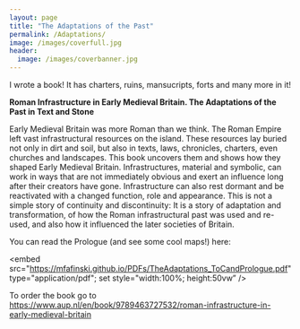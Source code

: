 ```yaml
---
layout: page
title: "The Adaptations of the Past"
permalink: /Adaptations/
image: /images/coverfull.jpg
header:
  image: /images/coverbanner.jpg
---
```


I wrote a book! It has charters, ruins, mansucripts, forts and many more in it!

**Roman Infrastructure in Early Medieval Britain. The Adaptations of the Past in Text and Stone**

Early Medieval Britain was more Roman than we think. The Roman Empire left vast infrastructural resources on the island. These resources lay buried not only in dirt and soil, but also in texts, laws, chronicles, charters, even churches and landscapes. This book uncovers them and shows how they shaped Early Medieval Britain. Infrastructures, material and symbolic, can work in ways that are not immediately obvious and exert an influence long after their creators have gone. Infrastructure can also rest dormant and be reactivated with a changed function, role and appearance. This is not a simple story of continuity and discontinuity: It is a story of adaptation and transformation, of how the Roman infrastructural past was used and re-used, and also how it influenced the later societies of Britain.

You can read the Prologue (and see some cool maps!) here:

<embed src="https://mfafinski.github.io/PDFs/TheAdaptations_ToCandPrologue.pdf" type="application/pdf"; set style="width:100%; height:50vw” />

To order the book go to https://www.aup.nl/en/book/9789463727532/roman-infrastructure-in-early-medieval-britain 

